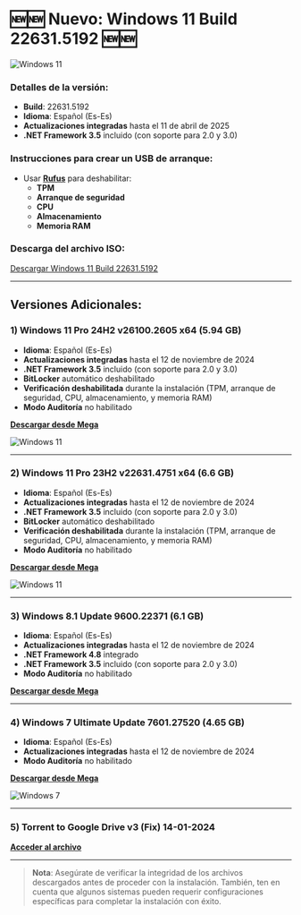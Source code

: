 # 🆕🆕 **Nuevo: Windows 11 Build 22631.5192** 🆕🆕

![Windows 11](https://upload.wikimedia.org/wikipedia/commons/thumb/e/e6/Windows_11_logo.svg/960px-Windows_11_logo.svg.png)

### Detalles de la versión:
- **Build**: 22631.5192
- **Idioma**: Español (Es-Es)
- **Actualizaciones integradas** hasta el 11 de abril de 2025
- **.NET Framework 3.5** incluido (con soporte para 2.0 y 3.0)

### Instrucciones para crear un USB de arranque:
- Usar [**Rufus**](https://rufus.ie) para deshabilitar:
    - **TPM**
    - **Arranque de seguridad**
    - **CPU**
    - **Almacenamiento**
    - **Memoria RAM**

### Descarga del archivo ISO:
[Descargar Windows 11 Build 22631.5192](https://t.me/+fqF2-7edU9w5OWNh)

---

## Versiones Adicionales:

### 1) Windows 11 Pro 24H2 v26100.2605 x64 (5.94 GB)
- **Idioma**: Español (Es-Es)
- **Actualizaciones integradas** hasta el 12 de noviembre de 2024
- **.NET Framework 3.5** incluido (con soporte para 2.0 y 3.0)
- **BitLocker** automático deshabilitado
- **Verificación deshabilitada** durante la instalación (TPM, arranque de seguridad, CPU, almacenamiento, y memoria RAM)
- **Modo Auditoría** no habilitado

**[Descargar desde Mega](https://mega.nz/file/RA1wQQ7D#qgTCWQhiGiGRfkAikuHNQHpgbuJIIRu7LB_Y5R8dGUc)**

![Windows 11](win11.png)

---

### 2) Windows 11 Pro 23H2 v22631.4751 x64 (6.6 GB)
- **Idioma**: Español (Es-Es)
- **Actualizaciones integradas** hasta el 12 de noviembre de 2024
- **.NET Framework 3.5** incluido (con soporte para 2.0 y 3.0)
- **BitLocker** automático deshabilitado
- **Verificación deshabilitada** durante la instalación (TPM, arranque de seguridad, CPU, almacenamiento, y memoria RAM)
- **Modo Auditoría** no habilitado

**[Descargar desde Mega](https://mega.nz/file/RB9zAZBJ#_i2MjX2NfDGbwBlIkwz0EZq97nJEvI6qrzOijyFkx1E)**

![Windows 11](win11.png)

---

### 3) Windows 8.1 Update 9600.22371 (6.1 GB)
- **Idioma**: Español (Es-Es)
- **Actualizaciones integradas** hasta el 12 de noviembre de 2024
- **.NET Framework 4.8** integrado
- **.NET Framework 3.5** incluido (con soporte para 2.0 y 3.0)
- **Modo Auditoría** no habilitado

**[Descargar desde Mega](https://mega.nz/file/sZs0mBKa#JX827xOfk5S8iz0lu2g28a6ae2RjNemTNJxvN-puXmk)**

---

### 4) Windows 7 Ultimate Update 7601.27520 (4.65 GB)
- **Idioma**: Español (Es-Es)
- **Actualizaciones integradas** hasta el 12 de noviembre de 2024
- **Modo Auditoría** no habilitado

**[Descargar desde Mega](https://mega.nz/file/dZFETTQL#242JdsjS0nVIZD8MeldIbn7235WppXMf2f4Yo5wUaT8)**

![Windows 7](win7.png)

---

### 5) Torrent to Google Drive v3 (Fix) 14-01-2024
**[Acceder al archivo](https://colab.research.google.com/drive/17TY-1J7XhcwWul4nfZ4X5dBnbNXgOjvL?usp=sharing)**

---

> **Nota**: Asegúrate de verificar la integridad de los archivos descargados antes de proceder con la instalación. También, ten en cuenta que algunos sistemas pueden requerir configuraciones específicas para completar la instalación con éxito.
